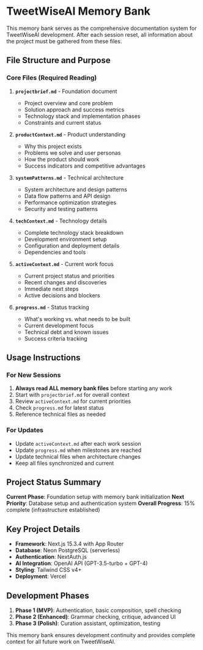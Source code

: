 # TweetWiseAI Memory Bank

This memory bank serves as the comprehensive documentation system for TweetWiseAI development. After each session reset, all information about the project must be gathered from these files.

## File Structure and Purpose

### Core Files (Required Reading)

1. **`projectbrief.md`** - Foundation document

   - Project overview and core problem
   - Solution approach and success metrics
   - Technology stack and implementation phases
   - Constraints and current status

2. **`productContext.md`** - Product understanding

   - Why this project exists
   - Problems we solve and user personas
   - How the product should work
   - Success indicators and competitive advantages

3. **`systemPatterns.md`** - Technical architecture

   - System architecture and design patterns
   - Data flow patterns and API design
   - Performance optimization strategies
   - Security and testing patterns

4. **`techContext.md`** - Technology details

   - Complete technology stack breakdown
   - Development environment setup
   - Configuration and deployment details
   - Dependencies and tools

5. **`activeContext.md`** - Current work focus

   - Current project status and priorities
   - Recent changes and discoveries
   - Immediate next steps
   - Active decisions and blockers

6. **`progress.md`** - Status tracking
   - What's working vs. what needs to be built
   - Current development focus
   - Technical debt and known issues
   - Success criteria tracking

## Usage Instructions

### For New Sessions

1. **Always read ALL memory bank files** before starting any work
2. Start with `projectbrief.md` for overall context
3. Review `activeContext.md` for current priorities
4. Check `progress.md` for latest status
5. Reference technical files as needed

### For Updates

- Update `activeContext.md` after each work session
- Update `progress.md` when milestones are reached
- Update technical files when architecture changes
- Keep all files synchronized and current

## Project Status Summary

**Current Phase**: Foundation setup with memory bank initialization
**Next Priority**: Database setup and authentication system
**Overall Progress**: 15% complete (infrastructure established)

## Key Project Details

- **Framework**: Next.js 15.3.4 with App Router
- **Database**: Neon PostgreSQL (serverless)
- **Authentication**: NextAuth.js
- **AI Integration**: OpenAI API (GPT-3.5-turbo + GPT-4)
- **Styling**: Tailwind CSS v4+
- **Deployment**: Vercel

## Development Phases

1. **Phase 1 (MVP)**: Authentication, basic composition, spell checking
2. **Phase 2 (Enhanced)**: Grammar checking, critique, advanced UI
3. **Phase 3 (Polish)**: Curation assistant, optimization, testing

This memory bank ensures development continuity and provides complete context for all future work on TweetWiseAI.
